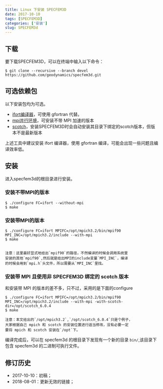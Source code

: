 ```yaml
---
title: Linux 下安装 SPECFEM3D
date: 2017-10-10
tags: [SPECFEM3D]
categories: ['安装']
slug: SPECFEM3d
---
```


## 下载

要下载SPECFEM3D，可以在终端中输入以下命令：

``` {.console}
$ git clone --recursive --branch devel https://github.com/geodynamics/specfem3d.git
```
## 可选依赖包
以下安装包均为可选。

- [ifort编译器](https://blog.seisman.info/intel-non-commercial-software/)，可使用 gfortran 代替。
- [mpi并行环境](http://blog.nickwhyy.top/mpich)，可安装不带 MPI 加速的版本
- [scotch](http://blog.nickwhyy.top/scotch)，安装SPECFEM3D时会自动安装其目录下绑定的scotch版本，但版本不是最新版本


上述工具中建议安装 ifort 编译器，使用 gfortran 编译，可能会出现一些问题且编译效率低。

## 安装
进入specfem3d的根目录进行安装。
### 安装不带MPI的版本

``` {.console}
$ ./configure FC=ifort --without-mpi
$ make
```

### 安装带MPI的版本
``` {.console}
$ ./configure FC=ifort MPIFC=/opt/mpich3.2/bin/mpif90 MPI_INC=/opt/mpich3.2/include --with-mpi
$ make
```

```

注意：这里最好显式地给出`mpif90`的路径，不然编译的时候会调用系统里
安装的其他`mpif90`,然后就是给出MPI的include变量`MPI_INC`，编译
的时候会用到`mpi.h`头文件，所以需要从`MPI_INC`里找。
```


### 安装带 MPI 且使用非 SPECFEM3D 绑定的 scotch 版本
和安装带 MPI 的版本的差不多，只不过，采用的是下面的configure
```
$ ./configure FC=ifort MPIFC=/opt/mpich3.2/bin/mpif90 MPI_INC=/opt/mpich3.2/include --with-mpi -with-scotch-dir=/opt/scotch_6.0.4
$ make
```

```
注意：本文给出的`/opt/mpich3.2`,`/opt/scotch_6.0.4`只是个例子，
大家根据自己 mpich 和 scotch 的安装位置进行适当修改，没有必要一定
要将 mpich 和 scotch 安装在`/opt`下。
```

编译完成后，可以在 specfem3d 的根目录下发现有一个新的目录 `bin/`,该目录下包含 specfem3d 的二进制可执行文件。

## 修订历史
- 2017-10-10：初稿；
- 2018-08-01：更新无效的链接；


